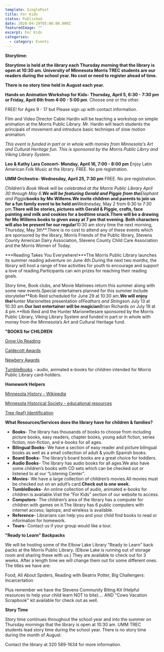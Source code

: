 ```yaml
---
template: SinglePost
title: For Kids
status: Published
date: 2020-04-29T05:00:00.000Z
featuredImage: ""
excerpt: For Kids
categories:
  - category: Events
---
```

<!--StartFragment-->

**Storytime:**

**Storytime is held at the library each Thursday morning that the library is open at 10:30 am. University of Minnesota Morris TREC students are our readers during the school year. No cost or need to register ahead of time.**

**There is no story time held in August each year.**



**Hands on Animation Workshop for Kids- Thursday, April 5, 6:30 - 7:30 pm or Friday, April 6th from 4:00 - 5:00 pm**. Choose one or the other.

FREE! for Ages 9 - 17 but Please sign up with contact information.

Film and Video Director Cable Hardin will be teaching a workshop on simple animation at the Morris Public Library. Mr. Hardin will teach students the principals of movement and introduce basic techniqes of slow motion animation.

*This event is funded in part or in whole with monies from Minnesota's Art and Cultural Heritage fun. This is sponsored by the Morris Public Librry and Viking Library System.*



**Leo & Kathy Lara Concert- Monday, April 16, 7:00 - 8:00 pm** Enjoy Latin American Folk Music at the library. FREE. No pre registration.



**UMM Orchestra- Wednesday, April 25, 7:30 pm** FREE. No pre registration.



**Children’s Book Week will be celebrated at the Morris Public Library April 30 through May 6.**We will be featuring Gerald and Piggie from the***Elephant and Piggie***books by Mo Willems.We invite children and parents to join us for a fun family event to be held on**Wednesday, May 2 from 6:30 to 7:30 pm.**There will be stories, pictures with Gerald & Piggie, crafts, face painting and milk and cookies for a bedtime snack.There will be a drawing for Mo Willems books to given away at 7 pm that evening. Both characters will also be present for our regular**10:30 am story time the next morning, Thursday, May 3th**.There is no cost to attend any of these events which are sponsored by the library, Morris Friends of the Public library, Stevens County American Dairy Association, Stevens County Child Care Association and the Morris Women of Today.



***Reading Takes You Everywhere!***The Morris Public Library launches its summer reading adventure on June 4th.During the next two months, the library will host a range of free activities for youth to encourage and support a love of reading.Participants can win prizes for reaching their reading goals.

Story time, Book clubs, and Movie Matinees return this summer along with some new events.Special entertainers planned for this summer include storyteller**Rob Reid scheduled for June 29 at 10:30 am.**We will enjoy the**Hunter Marionettes presentation of*Feathers and Strings*on July 13 at 10:30 am.**Our last entertainer will be magician**Brian Richards on July 19 at 4 pm.**Rob Reid and the Hunter Marionettesare sponsored by the Morris Public Library, Viking Library System and funded in part or in whole with money from the Minnesota’s Art and Cultural Heritage fund.



**"BOOKS for CHILDREN**

[Grow Up Reading](http://www.growupreading.org/)

[Caldecott Awards](http://www.ala.org/ala/mgrps/divs/alsc/awardsgrants/bookmedia/caldecottmedal/caldecottwinners/caldecottmedal.cfm)

[Newbery Awards](http://www.ala.org/ala/mgrps/divs/alsc/awardsgrants/bookmedia/newberymedal/newberyhonors/newberymedal.cfm)

[TumbleBooks](http://www.tumblebooklibrary.com/autologin.aspx?userid=VIJJYsde4qZSBWT6%2bgObhA%3d%3d "TumbleBooks") - audio, animated e-books for children intended for Morris Public Library card-holders.

**Homework Helpers**

[Minnesota History - Wikipedia](http://en.wikipedia.org/wiki/History_of_Minnesota)

[Minnesota Historical Society - educational resources](http://www.mnhs.org/school/)

[Tree (leaf) Identification](http://www.dnr.state.mn.us/forestry/education/treeforallseasons/nativetrees.html "Tree Leaf Identification")







**What Resources/Services does the library have for children & families?**

* **Books**- The library has thousands of books to choose from including picture books, easy readers, chapter books, young adult fiction, series fiction, non-fiction, and e-books for all ages.
* **Bilingual Books**- We have a section of easy reader and picture bilingual books as well as a small collection of adult & youth Spanish books.
* **Board Books**- The library’s board books are a great choice for toddlers.
* **Audio Books**- The library has audio books for all ages.We also have some children’s books with CD sets which can be checked out or listened to at our “Listening Center”.
* **Movies**- We have a large collection of children’s movies.All movies must be checked out on an adult’s card.**Check out is one week.**
* **TumbleBooks**- An online collection of audio, animated e-books for children is available.Visit the “For Kids” section of our website to access.
* **Computers**- The children’s area of the library has a computer for children with games on it.The library has 6 public computers with internet access; laptops; and wireless is available.
* **Reference**- Librarians can help you and your child find books to read or information for homework.
* **Tours**- Contact us if your group would like a tour.

**"Ready to Learn" Backpacks**

We will be hosting some of the Elbow Lake Library "Ready to Learn" back packs at the Morris Public Library. (Elbow Lake is running out of storage room and sharing these with us.) They are available to check out for 3 weeks. After a length time we will change them out for some different ones. The titles we have are:

Food, All About Spiders, Reading with Beatrix Potter, Big Challengers: Incarcertation

Plus remember we have the Stevens Community Biting Kit (Helpful resources to help your child learn NOT to bite).... AND "Cows Vacation Scrapbook" kit available for check out as well.

**Story Time**

Story time continues throughout the school year and into the summer on Thursday mornings that the library is open at 10:30 am. UMM TREC students lead story time during the school year. There is no story time during the month of August.

Contact the library at 320 589-1634 for more information.

<!--EndFragment-->